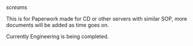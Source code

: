 *screams*


This is for Paperwork made for CD or other servers with similar SOP, more documents will be added as time goes on.


Currently Engineering is being completed.
